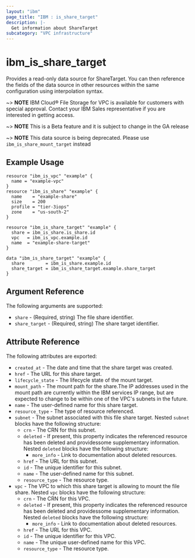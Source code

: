 ```yaml
---
layout: "ibm"
page_title: "IBM : is_share_target"
description: |-
  Get information about ShareTarget
subcategory: "VPC infrastructure"
---
```


# ibm\_is_share_target

Provides a read-only data source for ShareTarget. You can then reference the fields of the data source in other resources within the same configuration using interpolation syntax.


~> **NOTE**
IBM Cloud® File Storage for VPC is available for customers with special approval. Contact your IBM Sales representative if you are interested in getting access.

~> **NOTE**
This is a Beta feature and it is subject to change in the GA release 

~> **NOTE**
This data source is being deprecated. Please use `ibm_is_share_mount_target` instead


## Example Usage

```hcl
resource "ibm_is_vpc" "example" {
  name = "example-vpc"
}
resource "ibm_is_share" "example" {
  name    = "example-share"
  size    = 200
  profile = "tier-3iops"
  zone    = "us-south-2"
}

resource "ibm_is_share_target" "example" {
  share = ibm_is_share.is_share.id
  vpc   = ibm_is_vpc.example.id
  name  = "example-share-target"
}

data "ibm_is_share_target" "example" {
  share        = ibm_is_share.example.id
  share_target = ibm_is_share_target.example.share_target
}
```

## Argument Reference

The following arguments are supported:

- `share` - (Required, string) The file share identifier.
- `share_target` - (Required, string) The share target identifier.

## Attribute Reference

The following attributes are exported:

- `created_at` - The date and time that the share target was created.
- `href` - The URL for this share target.
- `lifecycle_state` - The lifecycle state of the mount target.
- `mount_path` - The mount path for the share.The IP addresses used in the mount path are currently within the IBM services IP range, but are expected to change to be within one of the VPC's subnets in the future.
- `name` - The user-defined name for this share target.
- `resource_type` - The type of resource referenced.
- `subnet` - The subnet associated with this file share target. Nested `subnet` blocks have the following structure:
	- `crn` - The CRN for this subnet.
	- `deleted` - If present, this property indicates the referenced resource has been deleted and providessome supplementary information. Nested `deleted` blocks have the following structure:
		- `more_info` - Link to documentation about deleted resources.
	- `href` - The URL for this subnet.
	- `id` - The unique identifier for this subnet.
	- `name` - The user-defined name for this subnet.
	- `resource_type` - The resource type.
- `vpc` - The VPC to which this share target is allowing to mount the file share. Nested `vpc` blocks have the following structure:
	- `crn` - The CRN for this VPC.
	- `deleted` - If present, this property indicates the referenced resource has been deleted and providessome supplementary information. Nested `deleted` blocks have the following structure:
		- `more_info` - Link to documentation about deleted resources.
	- `href` - The URL for this VPC.
	- `id` - The unique identifier for this VPC.
	- `name` - The unique user-defined name for this VPC.
	- `resource_type` - The resource type.

